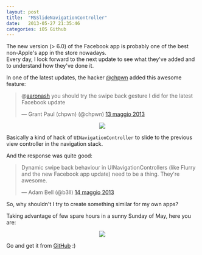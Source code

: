 ```yaml
---
layout: post
title:  "MSSlideNavigationController"
date:   2013-05-27 21:35:46
categories: iOS Github
---
```


The new version (> 6.0) of the Facebook app is probably one of the best non-Apple's app in the store nowadays.  
Every day, I look forward to the next update to see what they've added and to understand how they've done it.

In one of the latest updates, the hacker [@chpwn](https://twitter.com/chpwn) added this awesome feature:

<blockquote class="twitter-tweet" lang="it"><p>@<a href="https://twitter.com/aaronash">aaronash</a> you should try the swipe back gesture I did for the latest Facebook update</p>&mdash; Grant Paul (chpwn) (@chpwn) <a href="https://twitter.com/chpwn/status/334061769364492289">13 maggio 2013</a></blockquote>
<script async src="//platform.twitter.com/widgets.js" charset="utf-8"></script>

<p align="center"><img src='https://raw.github.com/MarcoSero/MSSlideNavigationController/master/MSSlideControllerDemo/facebook.jpg' /></p>

Basically a kind of hack of `UINavigationController` to slide to the previous view controller in the navigation stack.

And the response was quite good:

<blockquote class="twitter-tweet" lang="it"><p>Dynamic swipe back behaviour in UINavigationControllers (like Flurry and the new Facebook app update) need to be a thing. They're awesome.</p>&mdash; Adam Bell (@b3ll) <a href="https://twitter.com/b3ll/status/334291351829110784">14 maggio 2013</a></blockquote>
<script async src="//platform.twitter.com/widgets.js" charset="utf-8"></script>

So, why shouldn't I try to create something similar for my own apps?  

Taking advantage of few spare hours in a sunny Sunday of May, here you are:

<p align="center"><img src='https://raw.github.com/MarcoSero/MSSlideNavigationController/master/MSSlideControllerDemo/animation.gif' /></p>

Go and get it from [GitHub](https://github.com/MarcoSero/MSSlideNavigationController) :)